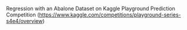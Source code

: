 Regression with an Abalone Dataset on Kaggle Playground Prediction Competition (https://www.kaggle.com/competitions/playground-series-s4e4/overview)
